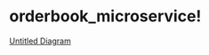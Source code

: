 # orderbook_microservice!
[Untitled Diagram](https://user-images.githubusercontent.com/61313108/229542712-5b99b7c8-a2d5-4f6f-9c1f-7b5373e47b88.jpg)
